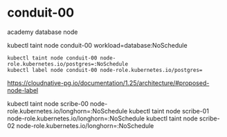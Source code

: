 # conduit-00

academy database node

kubectl taint node conduit-00 workload=database:NoSchedule
```shell
kubectl taint node conduit-00 node-role.kubernetes.io/postgres=:NoSchedule
kubectl label node conduit-00 node-role.kubernetes.io/postgres=
```

https://cloudnative-pg.io/documentation/1.25/architecture/#proposed-node-label

kubectl taint node scribe-00 node-role.kubernetes.io/longhorn=:NoSchedule
kubectl taint node scribe-01 node-role.kubernetes.io/longhorn=:NoSchedule
kubectl taint node scribe-02 node-role.kubernetes.io/longhorn=:NoSchedule

